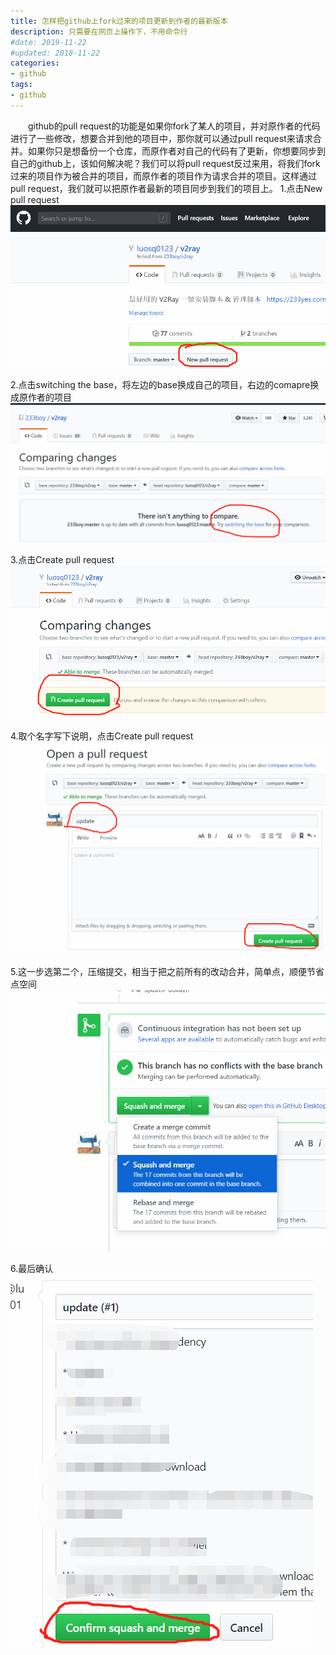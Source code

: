```yaml
---
title: 怎样把github上fork过来的项目更新到作者的最新版本
description: 只需要在网页上操作下，不用命令行
#date: 2019-11-22 
#updated: 2018-11-22
categories:
- github
tags:
- github
---
```


&emsp;&emsp;github的pull request的功能是如果你fork了某人的项目，并对原作者的代码进行了一些修改，想要合并到他的项目中，那你就可以通过pull request来请求合并。如果你只是想备份一个仓库，而原作者对自己的代码有了更新，你想要同步到自己的github上，该如何解决呢？我们可以将pull request反过来用，将我们fork过来的项目作为被合并的项目，而原作者的项目作为请求合并的项目。这样通过pull request，我们就可以把原作者最新的项目同步到我们的项目上。
1.点击New pull request
![new_pull_request](/img/190515-new_pull_request.png)
 
2.点击switching the base，将左边的base换成自己的项目，右边的comapre换成原作者的项目
![switching_the_base](/img/190515-switching_the_base.png)
 
3.点击Create pull request
![create_pull_request](/img/190515-create_pull_request.png)
 
4.取个名字写下说明，点击Create pull request
![取个名字](/img/190515-取个名字.png)
 
5.这一步选第二个，压缩提交，相当于把之前所有的改动合并，简单点，顺便节省点空间
![压缩提交](/img/190515-压缩提交.png)
 
6.最后确认
![确认提交](/img/190515-确认提交.png)